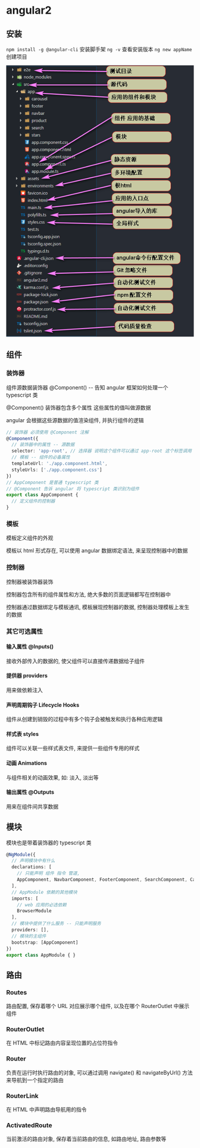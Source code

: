 # angular2

## 安装

`npm install -g @angular-cli` 安装脚手架
`ng -v` 查看安装版本
`ng new appName` 创建项目

![](images/angular/列表说明.png)

## 组件

### 装饰器

组件源数据装饰器 @Component() -- 告知 angular 框架如何处理一个 typescript 类

@Component() 装饰器包含多个属性 这些属性的值叫做源数据

angular 会根据这些源数据的值渲染组件, 并执行组件的逻辑

```typescript
// 装饰器 必须使用 @Component 注解
@Component({
  // 装饰器中的属性 -- 源数据
  selector: 'app-root', // 选择器 说明这个组件可以通过 app-root 这个标签调用
  // 模板 -- 组件的必备属性
  templateUrl: './app.component.html',
  styleUrls: ['./app.component.css']
})
// AppComponent 是普通 typescript 类
// @Component 告诉 angular 将 typescript 类识别为组件
export class AppComponent {
  // 定义组件的控制器
}
```

### 模板

模板定义组件的外观

模板以 html 形式存在, 可以使用 angular 数据绑定语法, 来呈现控制器中的数据

### 控制器

控制器被装饰器装饰

控制器包含所有的组件属性和方法, 绝大多数的页面逻辑都写在控制器中

控制器通过数据绑定与模板通讯, 模板展现控制器的数据, 控制器处理模板上发生的数据

### 其它可选属性

#### 输入属性 @Inputs()

接收外部传入的数据的, 使父组件可以直接传递数据给子组件

#### 提供器 providers

用来做依赖注入

#### 声明周期钩子 Lifecycle Hooks

组件从创建到销毁的过程中有多个钩子会被触发和执行各种应用逻辑

#### 样式表 styles

组件可以关联一些样式表文件, 来提供一些组件专用的样式

#### 动画 Animations

与组件相关的动画效果, 如: 淡入, 淡出等

#### 输出属性 @Outputs

用来在组件间共享数据

## 模块

模块也是带着装饰器的 typescript 类

```typescript
@NgModule({
  // 声明模块中有什么
  declarations: [
    // 只能声明 组件 指令 管道,
    AppComponent, NavbarComponent, FooterComponent, SearchComponent, CarouselComponent, ProductComponent, StarsComponent
  ],
  // AppModule 依赖的其他模块
  imports: [
    // web 应用的必选依赖
    BrowserModule
  ],
  // 模块中提供了什么服务 -- 只能声明服务
  providers: [],
  // 模块的主组件
  bootstrap: [AppComponent]
})
export class AppModule { }
```

## 路由

### Routes

路由配置, 保存着哪个 URL 对应展示哪个组件, 以及在哪个 RouterOutlet 中展示组件

### RouterOutlet

在 HTML 中标记路由内容呈现位置的占位符指令

### Router

负责在运行时执行路由的对象, 可以通过调用 navigate() 和 navigateByUrl() 方法来导航到一个指定的路由

### RouterLink

在 HTML 中声明路由导航用的指令

### ActivatedRoute

当前激活的路由对象, 保存着当前路由的信息, 如路由地址, 路由参数等